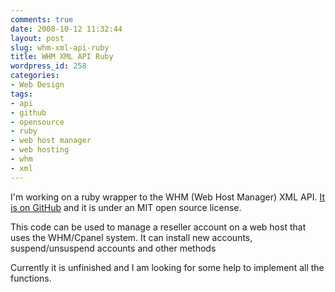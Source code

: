 ```yaml
---
comments: true
date: 2008-10-12 11:32:44
layout: post
slug: whm-xml-api-ruby
title: WHM XML API Ruby
wordpress_id: 258
categories:
- Web Design
tags:
- api
- github
- opensource
- ruby
- web host manager
- web hosting
- whm
- xml
---
```


I'm working on a ruby wrapper to the WHM (Web Host Manager) XML API. [It is on GitHub](http://github.com/ivanoats/whm_xml_api_ruby) and it is under an MIT open source license. 

This code can be used to manage a reseller account on a web host that uses the WHM/Cpanel system. It can install new accounts, suspend/unsuspend accounts and other methods  

Currently it is unfinished and I am looking for some help to implement all the functions. 
